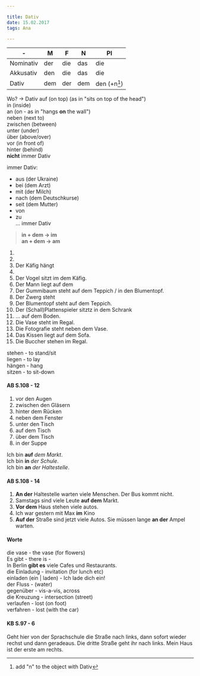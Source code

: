 ```yaml
---  

title: Dativ  
date: 15.02.2017    
tags: Ana

--- 
```


|-|M|F|N|Pl|  
|-|-|-|-|-|  
|Nominativ|der|die|das|die|  
|Akkusativ|den|die|das|die|  
|Dativ|dem|der|dem|den (+n[^1])| 

Wo? -> Dativ
auf (on top)  (as in "sits on top of the head")  
in (inside)   
an (on - as in "hangs **on** the wall")  
neben  (next to)  
zwischen (between)  
unter (under)  
über (above/over)  
vor  (in front of)  
hinter (behind)  
**nicht** immer Dativ


immer Dativ:
- aus  (der Ukraine)
- bei  (dem Arzt)
- mit  (der Milch)
- nach  (dem Deutschkurse)
- seit  (dem Mutter)
- von  
- zu  
... immer Dativ   

> **in + dem -> im**  
> **an + dem -> am**  

1.  
2.  
3. Der Käfig hängt  
4.    
5. Der Vogel sitzt im dem Käfig.  
6. Der Mann liegt auf dem   
7. Der Gummibaum steht auf dem Teppich / in den Blumentopf.  
8. Der Zwerg steht   
9. Der Blumentopf steht auf dem Teppich.  
10. Der (Schall)Plattenspieler sitztz in dem Schrank  
11. ... auf dem Boden.  
12. Die Vase steht im Regal.  
13. Die Fotografie steht neben dem Vase.  
14. Das Kissen liegt auf dem Sofa.  
15. Die Buccher stehen im Regal.  

stehen - to stand/sit  
liegen - to lay  
hängen - hang   
sitzen - to sit-down  

#### AB S.108 - 12

1. vor den Augen  
2. zwischen den Gläsern  
3. hinter dem Rücken  
4. neben dem Fenster  
5. unter den Tisch  
6. auf dem Tisch  
7. über dem Tisch  
8. in der Suppe  

Ich bin **auf** *dem Markt*.  
Ich bin **in** *der Schule*.  
Ich bin **an** *der Haltestelle*.

#### AB S.108 - 14

1. **An der** Haltestelle warten viele Menschen. Der Bus kommt nicht.  
2. Samstags sind viele Leute **auf dem** Markt.  
3. **Vor dem** Haus stehen viele autos.  
4. Ich war gestern mit Max **im** Kino  
5. **Auf der** Straße sind jetzt viele Autos. Sie müssen lange **an der** Ampel warten.  


#### Worte

die vase - the vase (for flowers)   
Es gibt - there is -   
In Berlin **gibt es** viele Cafes und Restaurants.  
die Einladung - invitation (for lunch etc)  
einladen (ein | laden) - Ich lade dich ein!  
der Fluss - (water)  
gegenüber - vis-a-vis, across  
die Kreuzung - intersection (street)  
verlaufen - lost (on foot)  
verfahren - lost (with the car)  

#### KB S.97 - 6

Geht hier von der Sprachschule die Straße nach links, dann sofort wieder rechst und dann geradeaus. Die dritte Straße geht ihr nach links. Mein Haus ist der erste am rechts.  


[^1]: add "n" to the object with Dativ  
